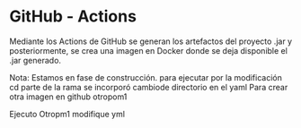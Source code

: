 # GitHub - Actions

Mediante los Actions de GitHub se generan los artefactos del proyecto .jar y posteriormente, se crea una imagen en Docker donde se deja disponible el .jar generado.


Nota:
Estamos en fase de construcción.
para ejecutar por la modificación cd parte de la rama
se incorporó cambiode directorio en el yaml
Para crear otra imagen en github otropom1 

Ejecuto Otropm1 modifique yml